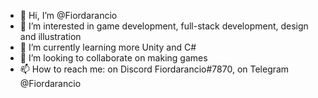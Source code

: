 - 👋 Hi, I’m @Fiordarancio
- 👀 I’m interested in game development, full-stack development, design and illustration
- 🌱 I’m currently learning more Unity and C#
- 💞️ I’m looking to collaborate on making games
- 📫 How to reach me: on Discord Fiordarancio#7870, on Telegram @Fiordarancio

<!---
Fiordarancio/Fiordarancio is a ✨ special ✨ repository because its `README.md` (this file) appears on your GitHub profile.
You can click the Preview link to take a look at your changes.
--->
